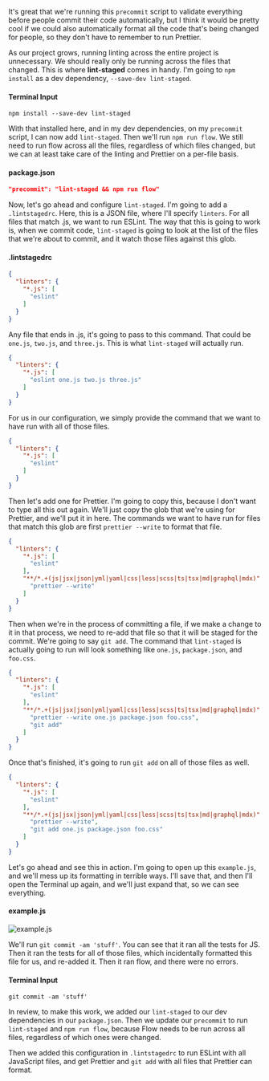 It's great that we're running this `precommit` script to validate everything before people commit their code automatically, but I think it would be pretty cool if we could also automatically format all the code that's being changed for people, so they don't have to remember to run Prettier.

As our project grows, running linting across the entire project is unnecessary. We should really only be running across the files that changed. This is where **lint-staged** comes in handy. I'm going to `npm install` as a dev dependency, `--save-dev lint-staged`.

#### Terminal Input
```
npm install --save-dev lint-staged
```

With that installed here, and in my dev dependencies, on my `precommit` script, I can now add `lint-staged`. Then we'll run `npm run flow`. We still need to run flow across all the files, regardless of which files changed, but we can at least take care of the linting and Prettier on a per-file basis.

#### package.json
```json
"precommit": "lint-staged && npm run flow"
```

Now, let's go ahead and configure `lint-staged`. I'm going to add a `.lintstagedrc`. Here, this is a JSON file, where I'll specify `linters`. For all files that match .js, we want to run ESLint. The way that this is going to work is, when we commit code, `lint-staged` is going to look at the list of the files that we're about to commit, and it watch those files against this glob.

#### .lintstagedrc
```json
{
  "linters": {
    "*.js": [
      "eslint"
    ]
  }
}
```

Any file that ends in .js, it's going to pass to this command. That could be `one.js`, `two.js`, and `three.js`. This is what `lint-staged` will actually run.

```json
{
  "linters": {
    "*.js": [
      "eslint one.js two.js three.js"
    ]
  }
}
```

For us in our configuration, we simply provide the command that we want to have run with all of those files.

```json
{
  "linters": {
    "*.js": [
      "eslint"
    ]
  }
}
```

Then let's add one for Prettier. I'm going to copy this, because I don't want to type all this out again. We'll just copy the glob that we're using for Prettier, and we'll put it in here. The commands we want to have run for files that match this glob are first `prettier --write` to format that file.

```json
{
  "linters": {
    "*.js": [
      "eslint"
    ],
    "**/*.+(js|jsx|json|yml|yaml|css|less|scss|ts|tsx|md|graphql|mdx)": [
      "prettier --write"
    ]
  }
}
```

Then when we're in the process of committing a file, if we make a change to it in that process, we need to re-add that file so that it will be staged for the commit. We're going to say `git add`. The command that `lint-staged` is actually going to run will look something like `one.js`, `package.json`, and `foo.css`.

```json
{
  "linters": {
    "*.js": [
      "eslint"
    ],
    "**/*.+(js|jsx|json|yml|yaml|css|less|scss|ts|tsx|md|graphql|mdx)": [
      "prettier --write one.js package.json foo.css",
      "git add"
    ]
  }
}
```

Once that's finished, it's going to run `git add` on all of those files as well.

```json
{
  "linters": {
    "*.js": [
      "eslint"
    ],
    "**/*.+(js|jsx|json|yml|yaml|css|less|scss|ts|tsx|md|graphql|mdx)": [
      "prettier --write",
      "git add one.js package.json foo.css"
    ]
  }
}
```

Let's go ahead and see this in action. I'm going to open up this `example.js`, and we'll mess up its formatting in terrible ways. I'll save that, and then I'll open the Terminal up again, and we'll just expand that, so we can see everything.

#### example.js
![example.js](http://res.cloudinary.com/dg3gyk0gu/image/upload/v1543908124/transcript-images/egghead-auto-format-all-files-and-validate-relevant-files-in-a-precommit-script-with-lint-staged.png)

We'll run `git commit -am 'stuff'`. You can see that it ran all the tests for JS. Then it ran the tests for all of those files, which incidentally formatted this file for us, and re-added it. Then it ran flow, and there were no errors.

#### Terminal Input
```
git commit -am 'stuff'
```

In review, to make this work, we added our `lint-staged` to our dev dependencies in our `package.json`. Then we update our `precommit` to run `lint-staged` and `npm run flow`, because Flow needs to be run across all files, regardless of which ones were changed.

Then we added this configuration in `.lintstagedrc` to run ESLint with all JavaScript files, and get Prettier and `git add` with all files that Prettier can format.